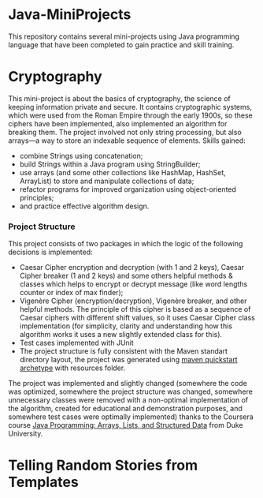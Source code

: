 # Java-MiniProjects
This repository contains several mini-projects using Java programming language that have been completed to gain practice and skill training.
# Cryptography
This mini-project is about the basics of cryptography, the science of keeping information private and secure. It contains cryptographic systems, which were used from the Roman Empire through the early 1900s, so these ciphers have been implemented, also implemented an algorithm for breaking them. 
The project involved not only string processing, but also arrays—a way to store an indexable sequence of elements. 
Skills gained:
- combine Strings using concatenation; 
- build Strings within a Java program using StringBuilder; 
- use arrays (and some other collections like HashMap, HashSet, ArrayList) to store and manipulate collections of data; 
- refactor programs for improved organization using object-oriented principles; 
- and practice effective algorithm design.

### Project Structure
This project consists of two packages in which the logic of the following decisions is implemented: 
- Caesar Cipher encryption and decryption (with 1 and 2 keys), Caesar Cipher breaker (1 and 2 keys) and some others helpful methods & classes which helps to encrypt or decrypt message (like word lengths counter or index of max finder);
- Vigenère Cipher (encryption/decryption), Vigenère breaker, and other helpful methods. The principle of this cipher is based as a sequence of Caesar ciphers with different shift values, so it uses Caesar Cipher class implementation (for simplicity, clarity and understanding how this algorithm works it uses a new slightly extended class for this).
- Test cases implemented with JUnit
- The project structure is fully consistent with the Maven standart directory layout, the project was generated using [maven quickstart archetype](https://maven.apache.org/archetypes/maven-archetype-quickstart/) with resources folder.

The project was implemented and slightly changed (somewhere the code was optimized, somewhere the project structure was changed, somewhere unnecessary classes were removed with a non-optimal implementation of the algorithm, created for educational and demonstration purposes, and somewhere test cases were optimally implemented) thanks to the Coursera course [Java Programming: Arrays, Lists, and Structured Data](https://www.coursera.org/learn/java-programming-arrays-lists-data/) from Duke University.
# Telling Random Stories from Templates
